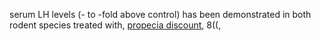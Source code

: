 serum LH levels (- to -fold above control) has been demonstrated in both rodent species treated with, <a href=" http://www.amiando.com/minoxidil-side-effects">propecia discount</a>,  8((, 